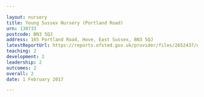 ```yaml
---

layout: nursery
title: Young Sussex Nursery (Portland Road)
urn: 130733
postcode: BN3 5QJ
address: 165 Portland Road, Hove, East Sussex, BN3 5QJ
latestReportUrl: https://reports.ofsted.gov.uk/provider/files/2652437/urn/130733.pdf
teaching: 2
development: 2
leadership: 2
outcomes: 2
overall: 2
date: 1 February 2017

---
```

